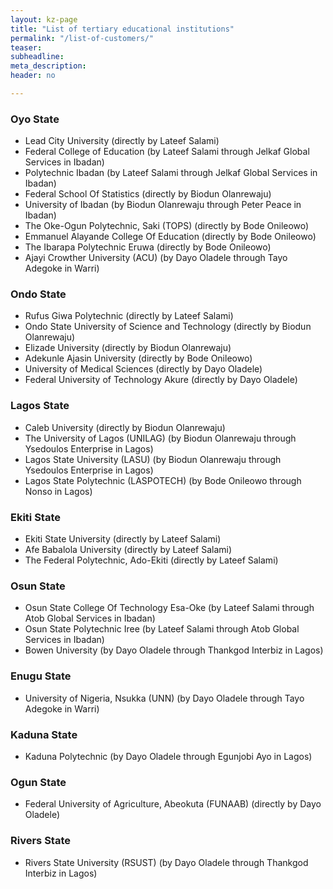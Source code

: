 ```yaml
---
layout: kz-page
title: "List of tertiary educational institutions"
permalink: "/list-of-customers/"
teaser: 
subheadline: 
meta_description: 
header: no

---
```


### Oyo State
* Lead City University (directly by Lateef Salami)
* Federal College of Education (by Lateef Salami through Jelkaf Global Services in Ibadan)
* Polytechnic Ibadan (by Lateef Salami through Jelkaf Global Services in Ibadan)
* Federal School Of Statistics (directly by Biodun Olanrewaju)
* University of Ibadan (by Biodun Olanrewaju through Peter Peace in Ibadan)
* The Oke-Ogun Polytechnic, Saki (TOPS) (directly by Bode Onileowo)
* Emmanuel Alayande College Of Education (directly by Bode Onileowo)
* The Ibarapa Polytechnic Eruwa (directly by Bode Onileowo)
* Ajayi Crowther University (ACU) (by Dayo Oladele through Tayo Adegoke in Warri)

### Ondo State
* Rufus Giwa Polytechnic (directly by Lateef Salami)
* Ondo State University of Science and Technology (directly by Biodun Olanrewaju)
* Elizade University (directly by Biodun Olanrewaju)
* Adekunle Ajasin University (directly by Bode Onileowo)
* University of Medical Sciences (directly by Dayo Oladele)
* Federal University of Technology Akure (directly by Dayo Oladele)

### Lagos State
* Caleb University (directly by Biodun Olanrewaju)
* The University of Lagos (UNILAG) (by Biodun Olanrewaju through Ysedoulos Enterprise in Lagos)
* Lagos State University (LASU) (by Biodun Olanrewaju through Ysedoulos Enterprise in Lagos)
* Lagos State Polytechnic (LASPOTECH) (by Bode Onileowo through Nonso in Lagos)

### Ekiti State
* Ekiti State University (directly by Lateef Salami)
* Afe Babalola University (directly by Lateef Salami)
* The Federal Polytechnic, Ado-Ekiti (directly by Lateef Salami)

### Osun State
* Osun State College Of Technology Esa-Oke (by Lateef Salami through Atob Global Services in Ibadan)
* Osun State Polytechnic Iree (by Lateef Salami through Atob Global Services in Ibadan)
* Bowen University (by Dayo Oladele through Thankgod Interbiz in Lagos)

### Enugu State
* University of Nigeria, Nsukka (UNN) (by Dayo Oladele through Tayo Adegoke in Warri)

### Kaduna State
* Kaduna Polytechnic (by Dayo Oladele through Egunjobi Ayo in Lagos)

### Ogun State
* Federal University of Agriculture, Abeokuta (FUNAAB) (directly by Dayo Oladele)

### Rivers State
* Rivers State University (RSUST) (by Dayo Oladele through Thankgod Interbiz in Lagos)
